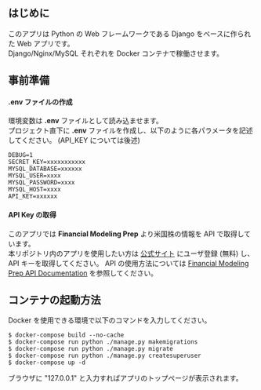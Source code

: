 ## はじめに
このアプリは Python の Web フレームワークである Django をベースに作られた Web アプリです。  
Django/Nginx/MySQL それぞれを Docker コンテナで稼働させます。  

## 事前準備
#### .env ファイルの作成
環境変数は **.env** ファイルとして読み込ませます。  
プロジェクト直下に **.env** ファイルを作成し、以下のように各パラメータを記述してください。
(API_KEY については後述)

```.env
DEBUG=1
SECRET_KEY=xxxxxxxxxxx
MYSQL_DATABASE=xxxxxx
MYSQL_USER=xxxx
MYSQL_PASSWORD=xxxx
MYSQL_HOST=xxxx
API_KEY=xxxxxx
```

#### API Key の取得
このアプリでは **Financial Modeling Prep** より米国株の情報を API で取得しています。  
本リポジトリ内のアプリを使用したい方は [公式サイト](https://financialmodelingprep.com/login) にユーザ登録 (無料) し、API キーを取得してください。
API の使用方法については [Financial Modeling Prep API Documentation](https://financialmodelingprep.com/developer/docs/#Company-Profile) を参照してください。  


## コンテナの起動方法

Docker を使用できる環境で以下のコマンドを入力してください。

```
$ docker-compose build --no-cache
$ docker-compose run python ./manage.py makemigrations
$ docker-compose run python ./manage.py migrate
$ docker-compose run python ./manage.py createsuperuser
$ docker-compose up -d
```

ブラウザに "127.0.0.1" と入力すればアプリのトップページが表示されます。